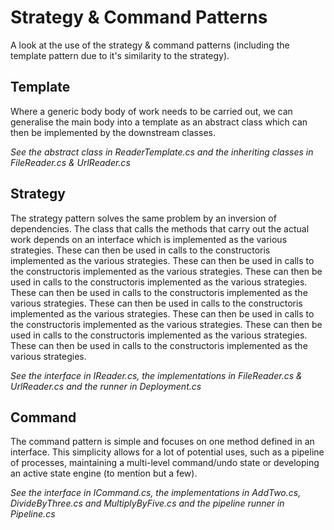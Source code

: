 ﻿# Strategy & Command Patterns

A look at the use of the strategy & command patterns (including the template pattern due to it's similarity to the strategy).

## Template

Where a generic body body of work needs to be carried out, we can generalise the main body into a template as an abstract class which can then be implemented by the downstream classes.

*See the abstract class in ReaderTemplate.cs and the inheriting classes in FileReader.cs & UrlReader.cs*

## Strategy

The strategy pattern solves the same problem by an inversion of dependencies. The class that calls the methods that carry out the actual work depends on an interface which is implemented as the various strategies. These can then be used in calls to the constructoris implemented as the various strategies. These can then be used in calls to the constructoris implemented as the various strategies. These can then be used in calls to the constructoris implemented as the various strategies. These can then be used in calls to the constructoris implemented as the various strategies. These can then be used in calls to the constructoris implemented as the various strategies. These can then be used in calls to the constructoris implemented as the various strategies. These can then be used in calls to the constructoris implemented as the various strategies. These can then be used in calls to the constructoris implemented as the various strategies.

*See the interface in IReader.cs, the implementations in FileReader.cs & UrlReader.cs and the runner in Deployment.cs*

## Command

The command pattern is simple and focuses on one method defined in an interface. This simplicity allows for a lot of potential uses, such as a pipeline of processes, maintaining a multi-level command/undo state or developing an active state engine (to mention but a few).

*See the interface in ICommand.cs, the implementations in AddTwo.cs, DivideByThree.cs and MultiplyByFive.cs and the pipeline runner in Pipeline.cs*